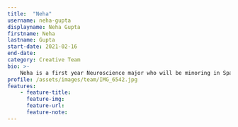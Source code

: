 ```yaml
---
title:  "Neha"
username: neha-gupta
displayname: Neha Gupta
firstname: Neha
lastname: Gupta
start-date: 2021-02-16 
end-date:
category: Creative Team
bio: >- 
    Neha is a first year Neuroscience major who will be minoring in Spanish. She is passionate about making learning accessible and enjoyable for her fellow students.
profile: /assets/images/team/IMG_6542.jpg
features:
    - feature-title: 
      feature-img: 
      feature-url: 
      feature-note: 
---
```

